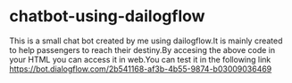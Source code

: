 # chatbot-using-dailogflow

This is a small chat bot created by me using dailogflow.It is mainly created to help passengers to reach their destiny.By accesing the above code in your HTML you can access it in web.You can test it in the following link
https://bot.dialogflow.com/2b541168-af3b-4b55-9874-b03009036469 
